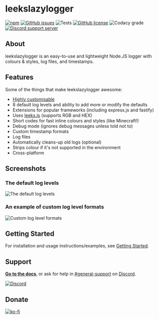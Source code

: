 # leekslazylogger

[![npm](https://img.shields.io/npm/v/leekslazylogger/latest?style=flat-square)](https://www.npmjs.com/package/leekslazylogger)
[![GitHub issues](https://img.shields.io/github/issues/eartharoid/leekslazylogger?style=flat-square)](https://github.com/eartharoid/leekslazylogger/issues)
![Tests](https://img.shields.io/github/workflow/status/eartharoid/deep-merge/Test?label=Test&logo=github&style=flat-square)
[![GitHub license](https://img.shields.io/github/license/eartharoid/leekslazylogger?style=flat-square)](https://github.com/eartharoid/leekslazylogger/blob/master/LICENSE)
![Codacy grade](https://img.shields.io/codacy/grade/15dc38c312c3430d8ed02c58edb2e8bd?logo=codacy&style=flat-square)
[![Discord support server](https://discordapp.com/api/guilds/451745464480432129/embed.png?style=shield)](https://discord.gg/pXc9vyC)

## About

leekslazylogger is an easy-to-use and lightweight Node.JS logger with colours & styles, log files, and timestamps.

## Features

Some of the things that make leekslazylogger awesome:

- [Highly customisable](https://logger.eartharoid.me/customisation)
- 8 default log levels and ability to add more or modify the defaults
- Extensions for popular frameworks (including express.js and fastify)
- Uses [leeks.js](https://github.com/davidjcralph/leeks.js) (supports RGB and HEX)
- Short codes for fast inline colours and styles (like Minecraft!)
- Debug mode (ignores debug messages unless told not to)
- Custom timestamp formats
- Log files
- Automatically cleans-up old logs (optional)
- Strips colour if it's not supported in the environment
- Cross-platform

## Screenshots

### The default log levels

![The default log levels](https://i.imgur.com/wSrwEJD.png)

### An example of custom log level formats

![Custom log level formats](https://i.imgur.com/DNOkj7Y.png)

## Getting Started

For installation and usage instructions/examples, see [Getting Started](https://logger.eartharoid.me/getting-started).

## Support

**[Go to the docs](https://logger.eartharoid.me)**, or ask for help in [#general-support](https://discordapp.com/channels/451745464480432129/475351519516950548) on [Discord](https://discord.gg/pXc9vyC).

[![Discord](https://discordapp.com/api/guilds/451745464480432129/widget.png?style=banner4)](https://discord.gg/pXc9vyC)

## Donate

[![ko-fi](https://www.ko-fi.com/img/githubbutton_sm.svg)](https://ko-fi.com/eartharoid)
